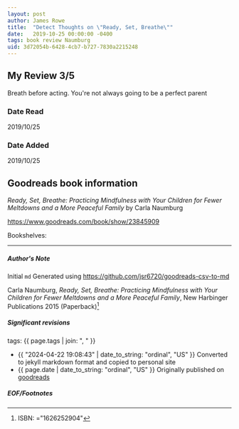 ```yaml
---
layout: post
author: James Rowe
title:  "Detect Thoughts on \"Ready, Set, Breathe\""
date:   2019-10-25 00:00:00 -0400
tags: book review Naumburg 
uid: 3d72054b-6428-4cb7-b727-7830a2215248
---
```


<!-- highly dependent on how you personally use jekyll templates, and how you want this to show up -->
<!-- escape any jekyll keys with double brackets -->

## My Review 3/5

Breath before acting. You're not always going to be a perfect parent

### Date Read
2019/10/25

### Date Added
2019/10/25

## Goodreads book information

*Ready, Set, Breathe: Practicing Mindfulness with Your Children for Fewer Meltdowns and a More Peaceful Family* by Carla Naumburg

https://www.goodreads.com/book/show/23845909

Bookshelves: 

---

##### Author's Note

Initial `md` Generated using https://github.com/jsr6720/goodreads-csv-to-md

Carla Naumburg, *Ready, Set, Breathe: Practicing Mindfulness with Your Children for Fewer Meltdowns and a More Peaceful Family*,  New Harbinger Publications 2015 (Paperback)[^1]

##### Significant revisions

tags: {{ page.tags | join: ", " }} <!-- todo move this somewhere -->

- {{ "2024-04-22 19:08:43" | date_to_string: "ordinal", "US" }} Converted to jekyll markdown format and copied to personal site
- {{ page.date | date_to_string: "ordinal", "US" }} Originally published on [goodreads](https://www.goodreads.com)

##### EOF/Footnotes

[^1]: ISBN: ="1626252904"